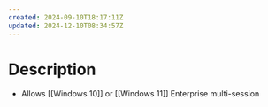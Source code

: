 ```yaml
---
created: 2024-09-10T18:17:11Z
updated: 2024-12-10T08:34:57Z
---
```

# Description
- Allows [[Windows 10]] or [[Windows 11]] Enterprise multi-session